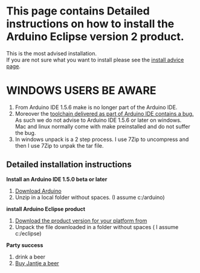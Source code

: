 This page contains Detailed instructions on how to install the Arduino Eclipse version 2 product.
===

This is the most advised installation.  
If you are not sure what you want to install please see the 
[install advice page]("install_advice.shtml").

WINDOWS USERS BE AWARE
====

 1. From Arduino IDE 1.5.6 make is no longer part of the Arduino IDE.  
 2. Moreover the [toolchain delivered as part of Arduino IDE contains a bug.](https://github.com/arduino/Arduino/issues/2422)  
As such we do not advise to Arduino IDE 1.5.6 or later on windows.  
Mac and linux normally come with make preinstalled and do not suffer the bug.
 3. In windows unpack is a 2 step process. I use 7Zip to uncompress and then I use 7Zip to unpak the tar file.

Detailed installation instructions
-----
 **Install an Arduino IDE 1.5.0 beta or later**
 
 1. [Download Arduino ](http://arduino.cc/en/Main/Software)
 2. Unzip in a local folder without spaces. (I assume c:/arduino)
 
**install Arduino Eclipse product**

 1. [Download the product version for your platform from ](http://eclipse.baeyens.it/download.php) 
 2. Unpack the file downloaded in a folder without spaces ( I assume c:/eclipse) 
  

 
 **Party success**
 
 1. drink a beer
 2. [Buy Jantje a beer](http://eclipse.baeyens.it/donate.html "thanks")
    

